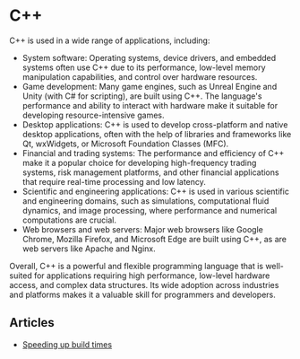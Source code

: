 # C++

C++ is used in a wide range of applications, including:

- System software: Operating systems, device drivers, and embedded systems
often use C++ due to its performance, low-level memory manipulation capabilities,
and control over hardware resources.
- Game development: Many game engines, such as Unreal Engine and Unity (with
C# for scripting), are built using C++. The language's performance and ability
to interact with hardware make it suitable for developing resource-intensive
games.
- Desktop applications: C++ is used to develop cross-platform and native desktop
applications, often with the help of libraries and frameworks like Qt, wxWidgets,
or Microsoft Foundation Classes (MFC).
- Financial and trading systems: The performance and efficiency of C++ make
it a popular choice for developing high-frequency trading systems, risk management
platforms, and other financial applications that require real-time processing
and low latency.
- Scientific and engineering applications: C++ is used in various scientific
and engineering domains, such as simulations, computational fluid dynamics,
and image processing, where performance and numerical computations are crucial.
- Web browsers and web servers: Major web browsers like Google Chrome, Mozilla
Firefox, and Microsoft Edge are built using C++, as are web servers like Apache
and Nginx.

Overall, C++ is a powerful and flexible programming language that is well-suited
for applications requiring high performance, low-level hardware access, and
complex data structures. Its wide adoption across industries and platforms
makes it a valuable skill for programmers and developers.

## Articles

- [Speeding up build times](https://www.figma.com/blog/speeding-up-build-times/)
